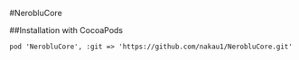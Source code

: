 #NerobluCore

##Installation with CocoaPods

```
pod 'NerobluCore', :git => 'https://github.com/nakau1/NerobluCore.git'
```
